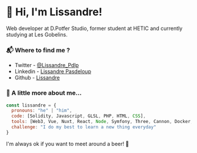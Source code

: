 # 🤙 Hi, I'm Lissandre!
Web developer at D.Potfer Studio, former student at HETIC and currently studying at Les Gobelins.

### 📬 Where to find me ?
- Twitter - [@Lissandre_Pdlp](https://twitter.com/lissandre_pdlp)
- Linkedin - [Lissandre Pasdeloup](https://www.linkedin.com/in/lissandrepasdeloup)
- Github - [Lissandre](https://github.com/Lissandre)


### 🧠 A little more about me...  

```javascript
const lissandre = {
  pronouns: "he" | "him",
  code: [Solidity, Javascript, GLSL, PHP, HTML, CSS],
  tools: [Web3, Vue, Nuxt, React, Node, Symfony, Three, Cannon, Docker, Stylus],
  challenge: "I do my best to learn a new thing everyday"
}
```

I'm always ok if you want to meet around a beer! 🍺
